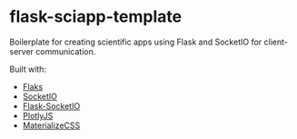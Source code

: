 # flask-sciapp-template
Boilerplate for creating scientific apps using Flask and SocketIO for client-server communication.

Built with:
* [Flaks](https://flask.palletsprojects.com/en/1.1.x/)
* [SocketIO](https://socket.io/)
* [Flask-SocketIO](https://flask-socketio.readthedocs.io/en/latest/)
* [PlotlyJS](https://plotly.com/javascript/)
* [MaterializeCSS](https://materializecss.com/)

